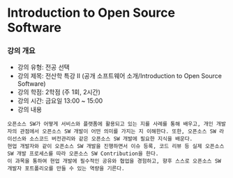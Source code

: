 # Introduction to Open Source Software

### 강의 개요
* 강의 유형: 전공 선택
* 강의 제목: 전산학 특강 II (공개 소프트웨어 소개/Introduction to Open Source Software)
* 강의 학점: 2학점 (주 1회, 2시간)
* 강의 시간: 금요일 13:00 ~ 15:00
* 강의 내용
```
오픈소스 SW가 어떻게 서비스와 플랫폼에 활용되고 있는 지를 사례를 통해 배우고, 개인 개발자의 관점에서 오픈소스 SW 개발이 어떤 의미를 가지는 지 이해한다. 또한, 오픈소스 SW 라이선스와 소스코드 버전관리와 같은 오픈소스 SW 개발에 필요한 지식을 배운다.
현업 개발자와 같이 오픈소스 SW 개발을 진행하면서 이슈 등록, 코드 리뷰 등 실제 오픈소스 SW 개발 프로세스를 따라 오픈소스 SW Contribution을 한다. 
이 과목을 통하여 현업 개발에 필수적인 공유와 협업을 경험하고, 향후 스스로 오픈소스 SW 개발자 포트폴리오를 만들 수 있는 역량을 기른다.
```
